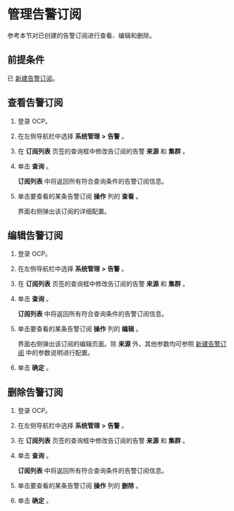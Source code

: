 管理告警订阅 
===========================

参考本节对已创建的告警订阅进行查看、编辑和删除。

前提条件 
-------------------------

已 [新建告警订阅](20.new-alert-subscription.md)。

查看告警订阅 
---------------------------

1. 登录 OCP。

   

2. 在左侧导航栏中选择 **系统管理** **\>** **告警** 。

   

3. 在 **订阅列表** 页签的查询框中修改告订阅的告警 **来源** 和 **集群** 。

   

4. 单击 **查询** 。

   **订阅列表** 中将返回所有符合查询条件的告警订阅信息。
   

5. 单击要查看的某条告警订阅 **操作** 列的 **查看** 。

   界面右侧弹出该订阅的详细配置。
   




编辑告警订阅 
---------------------------

1. 登录 OCP。

   

2. 在左侧导航栏中选择 **系统管理** **\>** **告警** 。

   

3. 在 **订阅列表** 页签的查询框中修改告订阅的告警 **来源** 和 **集群** 。

   

4. 单击 **查询** 。

   **订阅列表** 中将返回所有符合查询条件的告警订阅信息。
   

5. 单击要查看的某条告警订阅 **操作** 列的 **编辑** 。

   界面右侧弹出该订阅的编辑页面。除 **来源** 外，其他参数均可参照 [新建告警订阅](20.new-alert-subscription.md) 中的参数说明进行配置。
   

6. 单击 **确定** 。

   




删除告警订阅 
---------------------------

1. 登录 OCP。

   

2. 在左侧导航栏中选择 **系统管理** **\>** **告警** 。

   

3. 在 **订阅列表** 页签的查询框中修改告订阅的告警 **来源** 和 **集群** 。

   

4. 单击 **查询** 。

   **订阅列表** 中将返回所有符合查询条件的告警订阅信息。
   

5. 单击要查看的某条告警订阅 **操作** 列的 **删除** 。

   

6. 单击 **确定** 。

   



